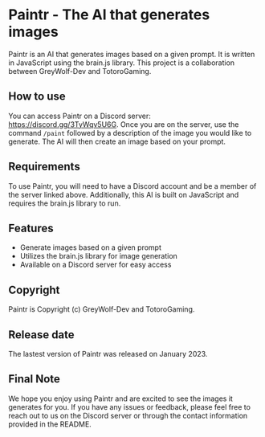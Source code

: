 # Paintr - The AI that generates images

Paintr is an AI that generates images based on a given prompt. It is written in JavaScript using the brain.js library. This project is a collaboration between GreyWolf-Dev and TotoroGaming.

## How to use

You can access Paintr on a Discord server: https://discord.gg/3TyWqv5U6G. Once you are on the server, use the command `/paint` followed by a description of the image you would like to generate. The AI will then create an image based on your prompt.

## Requirements

To use Paintr, you will need to have a Discord account and be a member of the server linked above. Additionally, this AI is built on JavaScript and requires the brain.js library to run.

## Features

- Generate images based on a given prompt
- Utilizes the brain.js library for image generation
- Available on a Discord server for easy access

## Copyright

Paintr is Copyright (c) GreyWolf-Dev and TotoroGaming.

## Release date

The lastest version of Paintr was released on January 2023.

## Final Note

We hope you enjoy using Paintr and are excited to see the images it generates for you. If you have any issues or feedback, please feel free to reach out to us on the Discord server or through the contact information provided in the README.
